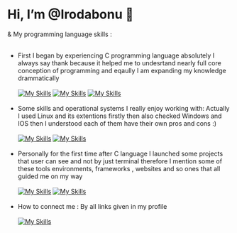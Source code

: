 # Hi, I’m @Irodabonu 👋
& My programming language skills :<br><br>
* First I began by experiencing C programming language absolutely I always say thank because it helped me to undesrtand nearly full core  conception of programming and eqaully I am expanding my knowledge drammatically<br><br>
  [![My Skills](https://skillicons.dev/icons?i=js,html,css)](https://skillicons.dev)
  [![My Skills](https://skillicons.dev/icons?i=c,cpp,py)](https://skillicons.dev)
  [![My Skills](https://skillicons.dev/icons?i=ruby,kotlin)](https://skillicons.dev)<br><br>
* Some skills and operational systems I really enjoy working with: Actually I used Linux and its extentions firstly then also checked Windows and IOS then I understood each of them have their own pros and cons :) <br><br>
  [![My Skills](https://skillicons.dev/icons?i=apple,kali,github,powershell)](https://skillicons.dev)
  [![My Skills](https://skillicons.dev/icons?i=linux,windows,bash,sqlite)](https://skillicons.dev)<br><br>
* Personally for the first time after C language I  launched some projects that user can see and not by just terminal therefore I mention some of these tools environments, frameworks , websites and so ones that all guided me on my way <br><br>
   [![My Skills](https://skillicons.dev/icons?i=vscode,pycharm,replit,postman)](https://skillicons.dev)
  [![My Skills](https://skillicons.dev/icons?i=androidstudio,django,flask,figma)](https://skillicons.dev)<br><br>
* How to connect me : By all links given in my profile<br><br> 
  [![My Skills](https://skillicons.dev/icons?i=twitter,linkedin,discord)](https://skillicons.dev)
  
